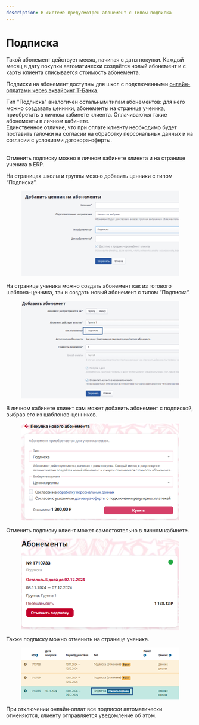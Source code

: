 ```yaml
---
description: В системе предусмотрен абонемент с типом подписка
---
```


# Подписка

Такой абонемент действует месяц, начиная с даты покупки. Каждый месяц в дату покупки автоматически создаётся новый абонемент и с карты клиента списывается стоимость абонемента.

Подписки на абонемент доступны для школ с подключенными [онлайн-оплатами через эквайринг Т-Банка](../organizaciya-elektronnykh-platezhei/).

Тип "Подписка" аналогичен остальным типам абонементов: для него можно создавать ценники, абонементы на странице ученика, приобретать в личном кабинете клиента. Оплачиваются такие абонементы в личном кабинете.\
Единственное отличие, что при оплате клиенту необходимо будет поставить галочки на согласии на обработку персональных данных и на согласии с условиями договора-оферты.

\
Отменить подписку можно в личном кабинете клиента и на странице ученика в ERP.

На страницах школы и группы можно добавить ценники с типом “Подписка”.

<figure><img src="../.gitbook/assets/image (5) (1) (1) (1).png" alt=""><figcaption></figcaption></figure>

На странице ученика можно создать абонемент как из готового шаблона-ценника, так и создать новый абонемент с типом “Подписка“.

<figure><img src="../.gitbook/assets/image (1) (1) (1) (1) (1) (1).png" alt=""><figcaption></figcaption></figure>

В личном кабинете клиент сам может добавить абонемент с подпиской, выбрав его из шаблонов-ценников.

<figure><img src="../.gitbook/assets/image (2) (1) (1) (1) (1) (1).png" alt=""><figcaption></figcaption></figure>

Отменить подписку клиент может самостоятельно в личном кабинете.

<figure><img src="../.gitbook/assets/image (3) (1) (1) (1) (1).png" alt=""><figcaption></figcaption></figure>

Также подписку можно отменить на странице ученика.

<figure><img src="../.gitbook/assets/image (4) (1) (1) (1) (1).png" alt=""><figcaption></figcaption></figure>

При отключении онлайн-оплат все подписки автоматически отменяются, клиенту отправляется уведомление об этом.
